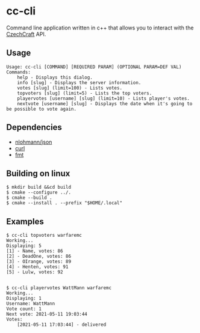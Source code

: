 
# cc-cli
Command line application written in c++ that allows you to interact with the [CzechCraft](https://czech-craft.eu) API.


## Usage
```
Usage: cc-cli [COMMAND] [REQUIRED PARAM] (OPTIONAL PARAM=DEF VAL)
Commands:
	help - Displays this dialog.
	info [slug] - Displays the server information.
	votes [slug] (limit=100) - Lists votes.
	topvoters [slug] (limit=5) - Lists the top voters.
	playervotes [username] [slug] (limit=10) - Lists player's votes.
	nextvote [username] [slug] - Displays the date when it's going to be possible to vote again.
```

## Dependencies
- [nlohmann/json](https://github.com/nlohmann/json)
- [curl](https://curl.se/libcurl/)
- [fmt](https://github.com/fmtlib/fmt)

## Building on linux
```
$ mkdir build &&cd build
$ cmake --configure ../.
$ cmake --build .
$ cmake --install . --prefix "$HOME/.local"
```

## Examples
```
$ cc-cli topvoters warfaremc
Working...
Displaying: 5
[1] - Name, votes: 86
[2] - DeadOne, votes: 86
[3] - OIrange, votes: 89
[4] - Henten, votes: 91
[5] - Lulw, votes: 92
```
```

$ cc-cli playervotes WattMann warfaremc
Working...
Displaying: 1
Username: WattMann
Vote count: 1
Next vote: 2021-05-11 19:03:44
Votes:
	[2021-05-11 17:03:44] - delivered
```
